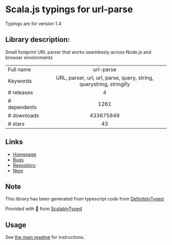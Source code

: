 
# Scala.js typings for url-parse

Typings are for version 1.4

## Library description:
Small footprint URL parser that works seamlessly across Node.js and browser environments

|                    |                 |
| ------------------ | :-------------: |
| Full name          | url-parse |
| Keywords           | URL, parser, uri, url, parse, query, string, querystring, stringify |
| # releases         | 4 |
| # dependents       | 1261 |
| # downloads        | 433675849 |
| # stars            | 43 |

## Links
- [Homepage](https://github.com/unshiftio/url-parse#readme)
- [Bugs](https://github.com/unshiftio/url-parse/issues)
- [Repository](https://github.com/unshiftio/url-parse)
- [Npm](https://www.npmjs.com/package/url-parse)
    


## Note
This library has been generated from typescript code from [DefinitelyTyped](https://definitelytyped.org).

Provided with :purple_heart: from [ScalablyTyped](https://github.com/oyvindberg/ScalablyTyped)

## Usage
See [the main readme](../../readme.md) for instructions.


